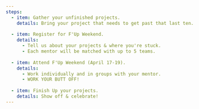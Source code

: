 ```yaml
---
steps:
  - item: Gather your unfinished projects.
    details: Bring your project that needs to get past that last ten.
  
  - item: Register for F'Up Weekend.
    details:
      - Tell us about your projects & where you're stuck.
      - Each mentor will be matched with up to 5 teams.
  
  - item: Attend F'Up Weekend (April 17-19).
    details:
      - Work individually and in groups with your mentor.
      - WORK YOUR BUTT OFF!
  
  - item: Finish Up your projects.
    details: Show off & celebrate!
---
```


